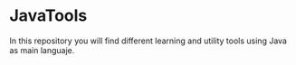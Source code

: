 # JavaTools
In this repository you will find different learning and utility tools using Java as main languaje. 
